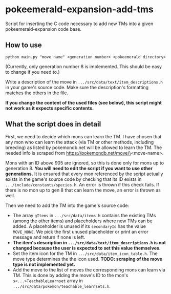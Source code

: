 # pokeemerald-expansion-add-tms
Script for inserting the C code necessary to add new TMs into a given pokeemerald-expansion code base.

## How to use

```
python main.py "move name" <generation number> <pokeemerald directory>
```

(Currently, only generation number 8 is implemented. This should be easy to change if you need to.)

Write a description of the move in `.../src/data/text/item_descriptions.h` in your game's source code.
Make sure the description's formatting matches the others in the file.

**If you change the content of the used files (see below), this script might not work as it expects specific contents.**

## What the script does in detail

First, we need to decide which mons can learn the TM.
I have chosen that any mon who can learn the attack (via TM or other methods, including breeding) as listed by pokemondb.net will be allowed to learn the TM.
The needed info is scraped from https://pokemondb.net/move/\<move-name\>.

Mons with an ID above 905 are ignored, so this is done only for mons up to generation 8.
**You will need to edit the script if you want to use other generations.**
It is ensured that every mon referenced by the script actually exists in the game's source code by checking that its ID exists in `.../include/constants/species.h`.
An error is thrown if this check fails.
If there is no mon up to gen 8 that can learn the move, an error is thrown as well.

Then we need to add the TM into the game's source code:
* The array `gItems` in `.../src/data/items.h` contains the existing TMs (among the other items) and placeholders where new TMs can be added. A placeholder is unused if its `secondaryId` has the value `MOVE_NONE`. We pick the first unused placeholder or print an error message and return if none is left.
* **The item's description in `.../src/data/text/item_descriptions.h` is not changed because the user is expected to set this value themselves.**
* Set the item icon for the TM in `.../src/data/item_icon_table.h`. The move type determines the the icon used. **TODO: scraping of the move type is not implemented yet.**
* Add the move to the list of moves the corresponding mons can learn via TM. This is done by adding the move's ID to the mon's `s<...>TeachableLearnset` array in `.../src/data/pokemon/teachable_learnsets.h`.
